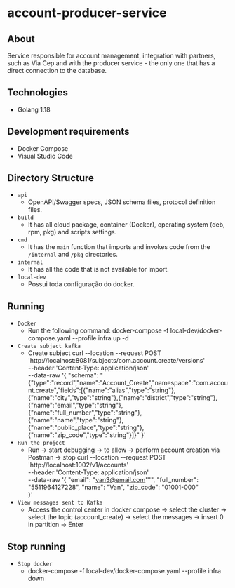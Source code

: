 # account-producer-service

## About
Service responsible for account management, integration with partners, such as Via Cep and with the producer service - the only one that has a direct connection to the database.

## Technologies
* Golang 1.18

## Development requirements
* Docker Compose
* Visual Studio Code

## Directory Structure
- `api`
    - OpenAPI/Swagger specs, JSON schema files, protocol definition files.
- `build`
    - It has all cloud package, container (Docker), operating system (deb, rpm, pkg) and scripts settings.
- `cmd`
    - It has the `main` function that imports and invokes code from the `/internal` and `/pkg` directories.
- `internal`
    - It has all the code that is not available for import.
- `local-dev`
    - Possui toda configuração do docker.

## Running
- `Docker`
    - Run the following command: docker-compose -f local-dev/docker-compose.yaml --profile infra up -d
- `Create subject kafka`
    - Create subject
    curl --location --request POST 'http://localhost:8081/subjects/com.account.create/versions' \
    --header 'Content-Type: application/json' \
    --data-raw '{
        "schema": "{\"type\":\"record\",\"name\":\"Account_Create\",\"namespace\":\"com.account.create\",\"fields\":[{\"name\":\"alias\",\"type\":\"string\"},{\"name\":\"city\",\"type\":\"string\"},{\"name\":\"district\",\"type\":\"string\"},{\"name\":\"email\",\"type\":\"string\"},{\"name\":\"full_number\",\"type\":\"string\"},{\"name\":\"name\",\"type\":\"string\"},{\"name\":\"public_place\",\"type\":\"string\"},{\"name\":\"zip_code\",\"type\":\"string\"}]}"
    }'
- `Run the project`
    - Run -> start debugging -> to allow -> perform account creation via Postman -> stop
    curl --location --request POST 'http://localhost:1002/v1/accounts' \
    --header 'Content-Type: application/json' \
    --data-raw '{
        "email": "van3@email.com'\''",
        "full_number": "5511964127228",
        "name": "Van",
        "zip_code": "01001-000"  
    }'
- `View messages sent to Kafka`
    - Access the control center in docker compose -> select the cluster -> select the topic (account_create) -> select the messages -> insert 0 in partition -> Enter

## Stop running
- `Stop docker`
    - docker-compose -f local-dev/docker-compose.yaml --profile infra down